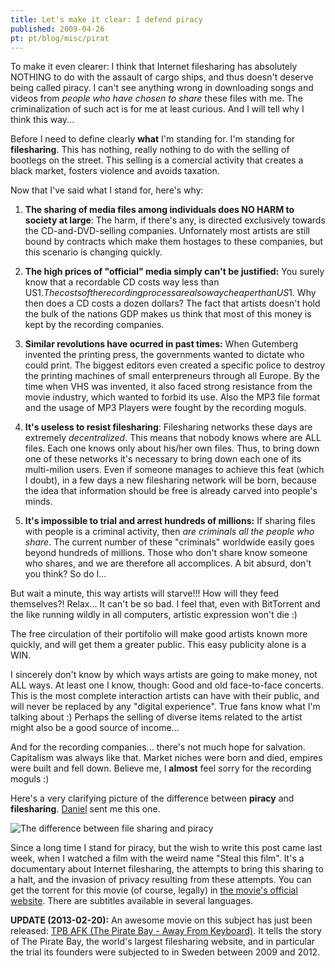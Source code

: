 ```yaml
---
title: Let's make it clear: I defend piracy
published: 2009-04-26
pt: pt/blog/misc/pirat
---
```


To make it even clearer: I think that Internet filesharing has absolutely NOTHING to do with the assault of cargo ships, and thus doesn't deserve being called piracy.
I can't see anything wrong in downloading songs and videos from _people who have chosen to share_ these files with me.
The criminalization of such act is for me at least curious.
And I will tell why I think this way...

<!--more-->

Before I need to define clearly **what** I'm standing for.
I'm standing for **filesharing**.
This has nothing, really nothing to do with the selling of bootlegs on the street.
This selling is a comercial activity that creates a black market, fosters violence and avoids taxation.

Now that I've said what I stand for, here's why:

  1. **The sharing of media files among individuals does NO HARM to society at large**:
     The harm, if there's any, is directed exclusively towards the CD-and-DVD-selling companies.
     Unfornately most artists are still bound by contracts which make them hostages to these companies, but this scenario is changing quickly.

  2. **The high prices of "official" media simply can't be justified:** You surely know that a recordable CD costs way less than US$1.
     The costs of the recording process are also way cheaper than US$1. Why then does a CD costs a dozen dollars?
     The fact that artists doesn't hold the bulk of the nations GDP makes us think that most of this money is kept by the recording companies.

  3. **Similar revolutions have ocurred in past times:** When Gutemberg invented the printing press, the governments wanted to dictate who could print.
     The biggest editors even created a specific police to destroy the printing machines of small enterpreneurs through all Europe.
     By the time when VHS was invented, it also faced strong resistance from the movie industry, which wanted to forbid its use.
     Also the MP3 file format and the usage of MP3 Players were fought by the recording moguls.

  4. **It's useless to resist filesharing**: Filesharing networks these days are extremely _decentralized_.
     This means that nobody knows where are ALL files.
     Each one knows only about his/her own files. Thus, to bring down one of these networks it's necessary to bring down each one of its multi-milion users.
     Even if someone manages to achieve this feat (which I doubt), in a few days a new filesharing network will be born,
     because the idea that information should be free is already carved into people's minds.

  5. **It's impossible to trial and arrest hundreds of millions:** If sharing files with people is a criminal activity, then _are criminals all the people who share_.
     The current number of these "criminals" worldwide easily goes beyond hundreds of millions.
     Those who don't share know someone who shares, and we are therefore all accomplices.
     A bit absurd, don't you think? So do I...

But wait a minute, this way artists will starve!!! How will they feed themselves?! Relax... It can't be so bad.
I feel that, even with BitTorrent and the like running wildly in all computers, artistic expression won't die :)

The free circulation of their portifolio will make good artists known more quickly, and will get them a greater public.
This easy publicity alone is a WIN.

I sincerely don't know by which ways artists are going to make money, not ALL ways.
At least one I know, though: Good and old face-to-face concerts.
This is the most complete interaction artists can have with their public, and will never be replaced by any "digital experience".
True fans know what I'm talking about :)
Perhaps the selling of diverse items related to the artist might also be a good source of income...

And for the recording companies... there's not much hope for salvation.
Capitalism was always like that.
Market niches were born and died, empires were built and fell down.
Believe me, I **almost** feel sorry for the recording moguls :)

Here's a very clarifying picture of the difference between **piracy** and **filesharing**. [Daniel][1] sent me this one.

![The difference between file sharing and piracy](/files/imgs/2009-04_piracyjq1.png)

Since a long time I stand for piracy, but the wish to write this post came last week, when I watched a film with the weird name "Steal this film".
It's a documentary about Internet filesharing, the attempts to bring this sharing to a halt, and the invasion of privacy resulting from these attempts.
You can get the torrent for this movie (of course, legally) in [the movie's official website][2].
There are subtitles available in several languages.

**UPDATE (2013-02-20):** An awesome movie on this subject has just been released: [TPB AFK (The Pirate Bay - Away From Keyboard)][3].
It tells the story of The Pirate Bay, the world's largest filesharing website,
and in particular the trial its founders were subjected to in Sweden between 2009 and 2012.

[1]: <http://danielrs.wordpress.com/>
[2]: <http://www.stealthisfilm.com/Part2/ 'Download this film'>
[3]: <http://watch.tpbafk.tv/>
